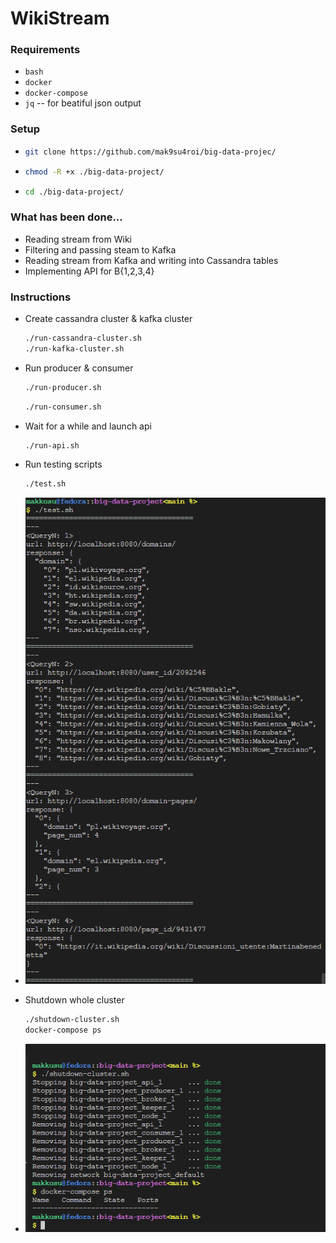 # WikiStream

### Requirements
- `bash`
- `docker`
- `docker-compose`
- `jq` -- for beatiful json output 

### Setup
-   ```bash
    git clone https://github.com/mak9su4roi/big-data-projec/
    ```
-   ```bash
    chmod -R +x ./big-data-project/
    ```
-   ```bash
    cd ./big-data-project/
    ```

### What has been done...
-   Reading stream from Wiki
-   Filtering and passing steam to Kafka
-   Reading stream from Kafka and writing into Cassandra tables
-   Implementing API for B{1,2,3,4}


### Instructions
-   Create cassandra cluster & kafka cluster
    ```bash
    ./run-cassandra-cluster.sh
    ./run-kafka-cluster.sh
    ```
-   Run producer & consumer
    ```bash
    ./run-producer.sh
    ```
    ```bash
    ./run-consumer.sh
    ```
-   Wait for a while and launch api
    ```bash
    ./run-api.sh
    ```
-   Run testing scripts
    ```bash
    ./test.sh
    ```
-   ![](./media/0.png)

-   Shutdown whole cluster
    ```bash
    ./shutdown-cluster.sh
    docker-compose ps
    ```
-   ![](./media/1.png)
